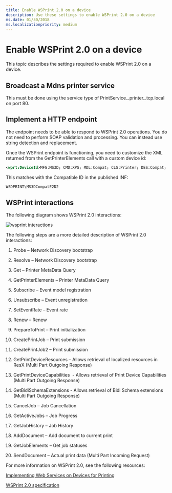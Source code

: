 ```yaml
---
title: Enable WSPrint 2.0 on a device
description: Use these settings to enable WSPrint 2.0 on a device
ms.date: 01/30/2018
ms.localizationpriority: medium
---
```


# Enable WSPrint 2.0 on a device


This topic describes the settings required to enable WSPrint 2.0 on a device.

## Broadcast a Mdns printer service


This must be done using the service type of PrintService.\_printer.\_tcp.local on port 80.

## Implement a HTTP endpoint 


The endpoint needs to be able to respond to WSPrint 2.0 operations. You do not need to perform SOAP validation and processing. You can instead use string detection and replacement.

Once the WSPrint endpoint is functioning, you need to customize the XML returned from the GetPrinterElements call with a custom device id:

```xml
<wprt:DeviceId>MFG:MS3D; CMD:XPS; MDL:Compat; CLS:Printer; DES:Compat; CID:MS3DWSD</wprt:DeviceId>
```
This matches with the Compatible ID in the published INF:

```xml
WSDPRINT\MS3DCompatE2D2
```

## WSPrint interactions


The following diagram shows WSPrint 2.0 interactions:

![wsprint interactions](images/wsprint-interactions.png)

The following steps are a more detailed description of WSPrint 2.0 interactions:

1.  Probe – Network Discovery bootstrap

2.  Resolve – Network Discovery bootstrap

3.  Get – Printer MetaData Query

4.  GetPrinterElements – Printer MetaData Query

5.  Subscribe – Event model registration

6.  Unsubscribe – Event unregistration

7.  SetEventRate – Event rate

8.  Renew – Renew 

9.  PrepareToPrint – Print initialization

10. CreatePrintJob – Print submission

11. CreatePrintJob2 – Print submission

12. GetPrintDeviceResources – Allows retrieval of localized resources in ResX (Multi Part Outgoing Response)

13. GetPrintDeviceCapabilities  - Allows retrieval of Print Device Capabilities (Multi Part Outgoing Response)

14. GetBidiSchemaExtensions - Allows retrieval of Bidi Schema extensions (Multi Part Outgoing Response)

15. CancelJob – Job Cancellation

16. GetActiveJobs – Job Progress 

17. GetJobHistory – Job History

18. AddDocument – Add document to current print

19. GetJobElements – Get job statuses

20. SendDocument – Actual print data (Multi Part Incoming Request)

For more information on WSPrint 2.0, see the following resources:

[Implementing Web Services on Devices for Printing](https://go.microsoft.com/fwlink/p/?linkid=867155)

[WSPrint 2.0 specification](https://go.microsoft.com/fwlink/p/?LinkId=534008) 



